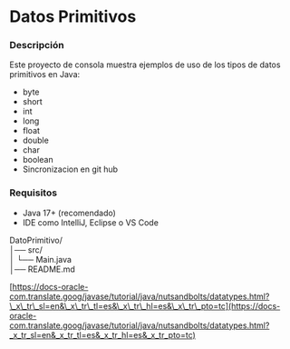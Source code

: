 # Datos Primitivos

### Descripción

Este proyecto de consola muestra ejemplos de uso de los tipos de datos primitivos en Java:

* byte
* short
* int
* long
* float
* double
* char
* boolean
* Sincronizacion en git hub

### Requisitos

* Java 17+ (recomendado)
* IDE como IntelliJ, Eclipse o VS Code

DatoPrimitivo/\
│── src/\
│ └── Main.java\
│── README.md

[https://docs-oracle-com.translate.goog/javase/tutorial/java/nutsandbolts/datatypes.html?\_x\_tr\_sl=en&\_x\_tr\_tl=es&\_x\_tr\_hl=es&\_x\_tr\_pto=tc](https://docs-oracle-com.translate.goog/javase/tutorial/java/nutsandbolts/datatypes.html?_x_tr_sl=en&_x_tr_tl=es&_x_tr_hl=es&_x_tr_pto=tc)
